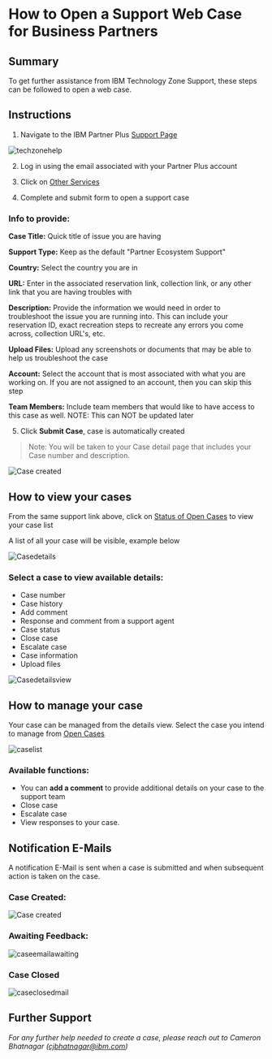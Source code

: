 # How to Open a Support Web Case for Business Partners

## Summary

To get further assistance from IBM Technology Zone Support, these steps can be followed to open a web case.

## Instructions

1) Navigate to the IBM Partner Plus [Support Page](https://www.ibm.com/partnerplus/support)

![techzonehelp](Images/1-BP-Case.png)

2) Log in using the email associated with your Partner Plus account

3) Click on [Other Services](https://www.ibm.com/mysupport/s/createrecord?NewCasenp)

4) Complete and submit form to open a support case

### Info to provide:

**Case Title:** Quick title of issue you are having
   
**Support Type:** Keep as the default "Partner Ecosystem Support"
   
**Country:** Select the country you are in
   
**URL:** Enter in the associated reservation link, collection link, or any other link that you are having troubles with
   
**Description:** Provide the information we would need in order to troubleshoot the issue you are running into. This can include your reservation ID, exact recreation steps to recreate any errors you come across, collection URL's, etc.
   
**Upload Files:** Upload any screenshots or documents that may be able to help us troubleshoot the case
   
**Account:** Select the account that is most associated with what you are working on. If you are not assigned to an account, then you can skip this step
   
**Team Members:** Include team members that would like to have access to this case as well. NOTE: This can NOT be updated later
   
5) Click **Submit Case**, case is automatically created

>Note: You will be taken to your Case detail page that includes your Case number and description.

![Case created](Images/Casecreated.png)

## How to view your cases

From the same support link above, click on [Status of Open Cases](https://www.ibm.com/mysupport/s/my-cases-np) to view your case list 

A list of all your case will be visible, example below

![Casedetails](Images/Casedetails.png)

### Select a case to view available details:

- Case number
- Case history
- Add comment
- Response and comment from a support agent
- Case status
- Close case
- Escalate case
- Case information
- Upload files

![Casedetailsview](Images/Casedetailsview.png)

## How to manage your case

Your case can be managed from the details view. Select the case you intend to manage from [Open Cases](https://www.ibm.com/mysupport/s/my-cases-np)

![caselist](Images/caselist.png)
 
### Available functions:

- You can **add a comment** to provide additional details on your case to the support team 
- Close case
- Escalate case
- View responses to your case. 

## Notification E-Mails 

A notification E-Mail is sent when a case is submitted and when subsequent action is taken on the case.

### Case Created:
![Case created](Images/Casecreated.png)

### Awaiting Feedback:
![caseemailawaiting](Images/caseemailawaiting.png)

### Case Closed
![caseclosedmail](Images/caseclosedmail.png)

## Further Support

*For any further help needed to create a case, please reach out to Cameron Bhatnagar (cjbhatnagar@ibm.com)*
